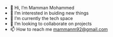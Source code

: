 - 👋 Hi, I’m Mamman Mohammed 
- 👀 I’m interested in buiding new things 
- 🌱 I’m currently the tech space 
- 💞️ I’m looking to collaborate on  projects
- 📫 How to reach me mammanm92@gmail.com

<!---
mohammedhimself/mohammedhimself is a ✨ special ✨ repository because its `README.md` (this file) appears on your GitHub profile.
You can click the Preview link to take a look at your changes.
--->
